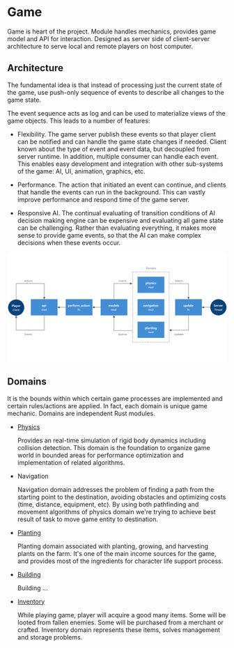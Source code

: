 # Game

Game is heart of the project. Module handles mechanics, 
provides game model and API for interaction.
Designed as server side of client-server architecture
to serve local and remote players on host computer.

## Architecture

The fundamental idea is that instead of processing just the current state of the game,
use push-only sequence of events to describe all changes to the game state.

The event sequence acts as log and can be used to materialize views of the game objects.
This leads to a number of features:

*   Flexibility. The game server publish these events so that player client can be notified and
    can handle the game state changes if needed. Client known about the type of event and
    event data, but decoupled from server runtime. In addition, multiple consumer can handle each event.
    This enables easy development and integration with other sub-systems of the game: AI, UI, animation, graphics, etc.

*   Performance. The action that initiated an event can continue,
    and clients that handle the events can run in the background.
    This can vastly improve performance and respond time of the game server.

*   Responsive AI. The continual evaluating of transition conditions
    of AI decision making engine can be expensive and evaluating all game state
    can be challenging. Rather than evaluating everything,
    it makes more sense to provide game events, so that the AI
    can make complex decisions when these events occur.

![](../.readme/diagrams/game.png)

## Domains

It is the bounds within which certain game processes are implemented
and certain rules/actions are applied. In fact, each domain is unique game mechanic.
Domains are independent Rust modules.

*   [Physics](src/domains/physics)

    Provides an real-time simulation of rigid body dynamics including collision detection.
    This domain is the foundation to organize game world in bounded areas for performance optimization
    and implementation of related algorithms.

*   Navigation

    Navigation domain addresses the problem of finding a path from the starting point to the destination,
    avoiding obstacles and optimizing costs (time, distance, equipment, etc).
    By using both pathfinding and movement algorithms of physics domain
    we're trying to achieve best result of task to move game entity to destination.

*   [Planting](src/domains/planting)

    Planting domain associated with planting, growing, and harvesting plants on the farm.
    It's one of the main income sources for the game, and provides most of the ingredients
    for character life support process.

*   [Building](src/domains/building)

    Building ...

*   [Inventory](src/domains/inventory)

    While playing game, player will acquire a good many items. Some will be looted from fallen enemies.
    Some will be purchased from a merchant or crafted.
    Inventory domain represents these items, solves management and storage problems.
